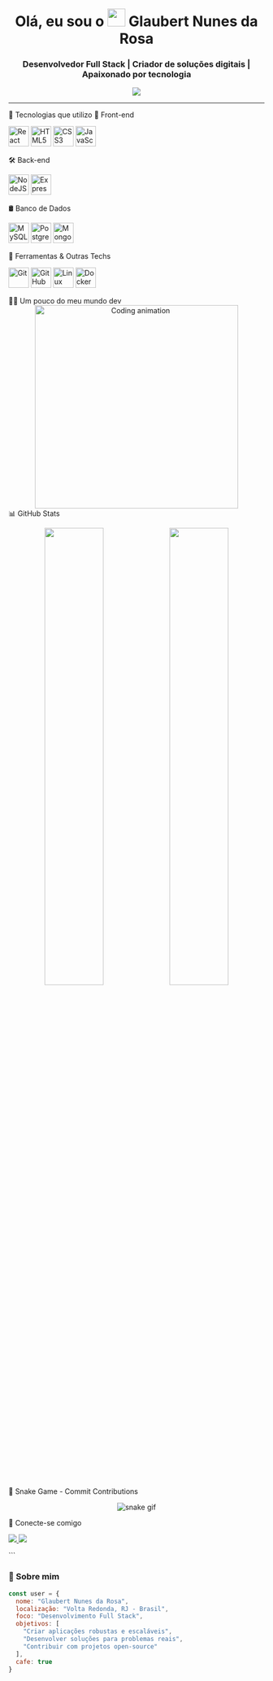 <h1 align="center">Olá, eu sou o <img src="https://media.giphy.com/media/hvRJCLFzcasrR4ia7z/giphy.gif" width="35px"> Glaubert Nunes da Rosa</h1>

<h3 align="center">Desenvolvedor Full Stack | Criador de soluções digitais | Apaixonado por tecnologia</h3>

<p align="center">
 <img src="https://readme-typing-svg.herokuapp.com?font=Fira+Code&weight=500&size=24&pause=1000&center=true&vCenter=true&width=700&lines=Desenvolvedor+Full+Stack;Front-end+%2B+Back-end+%2B+Banco+de+Dados;Apaixonado+por+Clean+Code+e+UX;Vamos+construir+juntos%3F" />

</p>

---
🧠 Tecnologias que utilizo
🎨 Front-end
<p align="left"> <img src="https://cdn.jsdelivr.net/gh/devicons/devicon/icons/react/react-original.svg" height="40" alt="React"/> <img src="https://cdn.jsdelivr.net/gh/devicons/devicon/icons/html5/html5-original.svg" height="40" alt="HTML5"/> <img src="https://cdn.jsdelivr.net/gh/devicons/devicon/icons/css3/css3-original.svg" height="40" alt="CSS3"/> <img src="https://cdn.jsdelivr.net/gh/devicons/devicon/icons/javascript/javascript-original.svg" height="40" alt="JavaScript"/> </p>
🛠️ Back-end
<p align="left"> <img src="https://cdn.jsdelivr.net/gh/devicons/devicon/icons/nodejs/nodejs-original.svg" height="40" alt="NodeJS"/> <img src="https://cdn.jsdelivr.net/gh/devicons/devicon/icons/express/express-original.svg" height="40" alt="Express"/> </p>
🛢️ Banco de Dados
<p align="left"> <img src="https://cdn.jsdelivr.net/gh/devicons/devicon/icons/mysql/mysql-original.svg" height="40" alt="MySQL"/> <img src="https://cdn.jsdelivr.net/gh/devicons/devicon/icons/postgresql/postgresql-original.svg" height="40" alt="PostgreSQL"/> <img src="https://cdn.jsdelivr.net/gh/devicons/devicon/icons/mongodb/mongodb-original.svg" height="40" alt="MongoDB"/> </p>
🧰 Ferramentas & Outras Techs
<p align="left"> <img src="https://cdn.jsdelivr.net/gh/devicons/devicon/icons/git/git-original.svg" height="40" alt="Git"/> <img src="https://cdn.jsdelivr.net/gh/devicons/devicon/icons/github/github-original.svg" height="40" alt="GitHub"/> <img src="https://cdn.jsdelivr.net/gh/devicons/devicon/icons/linux/linux-original.svg" height="40" alt="Linux"/> <img src="https://cdn.jsdelivr.net/gh/devicons/devicon/icons/docker/docker-original.svg" height="40" alt="Docker"/> </p>
👨‍💻 Um pouco do meu mundo dev
<div align="center"> <img src="https://media.giphy.com/media/qgQUggAC3Pfv687qPC/giphy.gif" width="400" alt="Coding animation"/> </div>
📊 GitHub Stats
<p align="center"> <img width="48%" src="https://github-readme-stats.vercel.app/api?username=Glaubert01&show_icons=true&theme=tokyonight" /> <img width="48%" src="https://github-readme-stats.vercel.app/api/top-langs/?username=Glaubert01&layout=compact&theme=tokyonight" /> </p>
🐍 Snake Game - Commit Contributions
<p align="center"> <img src="https://github.com/Glaubert01/Glaubert01/blob/output/github-contribution-grid-snake.svg" alt="snake gif" /> </p>
🤝 Conecte-se comigo
<p align="left"> <a href="https://linkedin.com/in/seulinkedin" target="_blank"> <img src="https://img.shields.io/badge/-LinkedIn-%230077B5?style=for-the-badge&logo=linkedin&logoColor=white" /> </a> <a href="mailto:seuemail@gmail.com"> <img src="https://img.shields.io/badge/-Email-%23333?style=for-the-badge&logo=gmail&logoColor=white" /> </a> </p> ```

### 🚀 Sobre mim

```js
const user = {
  nome: "Glaubert Nunes da Rosa",
  localização: "Volta Redonda, RJ - Brasil",
  foco: "Desenvolvimento Full Stack",
  objetivos: [
    "Criar aplicações robustas e escaláveis",
    "Desenvolver soluções para problemas reais",
    "Contribuir com projetos open-source"
  ],
  cafe: true
}

